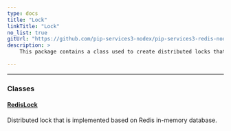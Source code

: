 ```yaml
---
type: docs
title: "Lock"
linkTitle: "Lock"
no_list: true
gitUrl: "https://github.com/pip-services3-nodex/pip-services3-redis-nodex"
description: >
    This package contains a class used to create distributed locks that are implemented based on Redis in-memory database.
    
---
```

---

<div class="module-body"> 

### Classes

#### [RedisLock](redis_lock)
Distributed lock that is implemented based on Redis in-memory database.

</div>
